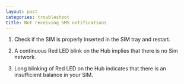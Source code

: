 ```yaml
---
layout: post
categories: troubleshoot
title: Not receiving SMS notifications
---
```


1. Check if the SIM is properly inserted in the SIM tray and restart.

2. A continuous Red LED blink on the Hub implies that there is no Sim network.

3. Long blinking of Red LED on the Hub indicates that there is an insufficient balance in your SIM.